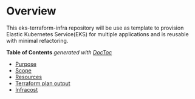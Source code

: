 # Overview 

This eks-terraform-infra repository will be use as template to provision Elastic Kubernetes Service(EKS) for multiple applications and is reusable with minimal refactoring.

<!-- START doctoc generated TOC please keep comment here to allow auto update -->
<!-- DON'T EDIT THIS SECTION, INSTEAD RE-RUN doctoc TO UPDATE -->
**Table of Contents**  *generated with [DocToc](https://github.com/thlorenz/doctoc)*

- [Purpose](#purpose)
- [Scope](#scope)
- [Resources](#resources)
- [Terraform plan output](#terraform-plan-output)
- [Infracost](#Infracost)
